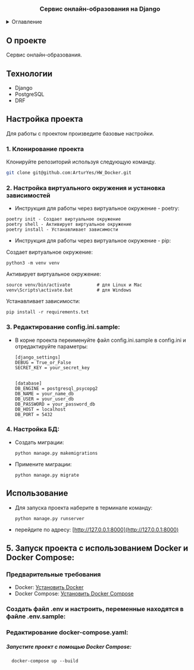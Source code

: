 <h3 align="center">Сервис онлайн-образования на Django</h3>

<details>
  <summary>Оглавление</summary>
  <ol>
    <li>О проекте</li>
    <li>Технологии</li>
    <li>Настройка проекта</li>
    <li>Использование</li>
    <li>Контакты</li>
  </ol>
</details>



## О проекте

Сервис онлайн-образования.

## Технологии
- Django
- PostgreSQL
- DRF


## Настройка проекта

Для работы с проектом произведите базовые настройки.

### 1. Клонирование проекта

Клонируйте репозиторий используя следующую команду.
  ```sh
  git clone git@github.com:ArturYes/HW_Docker.git
  ```


### 2. Настройка виртуального окружения и установка зависимостей

- Инструкция для работы через виртуальное окружение - poetry: 
```text
poetry init - Создает виртуальное окружение
poetry shell - Активирует виртуальное окружение
poetry install - Устанавливает зависимости
```

- Инструкция для работы через виртуальное окружение - pip:

Создает виртуальное окружение:
```text
python3 -m venv venv
```

Активирует виртуальное окружение:
```text
source venv/bin/activate          # для Linux и Mac
venv\Scripts\activate.bat         # для Windows
```

Устанавливает зависимости:
```text
pip install -r requirements.txt
```

### 3. Редактирование config.ini.sample:

- В корне проекта переименуйте файл config.ini.sample в config.ini и отредактируйте параметры:
    ```text
    [django_settings]
    DEBUG = True_or_False
    SECRET_KEY = your_secret_key
    
    
    [database]
    DB_ENGINE = postgresql_psycopg2
    DB_NAME = your_name_db
    DB_USER = your_user_db
    DB_PASSWORD = your_password_db
    DB_HOST = localhost
    DB_PORT = 5432
    ```

### 4. Настройка БД:

- Создать миграции:
  ```text
  python manage.py makemigrations
  ```

- Примените миграции:
  ```text
  python manage.py migrate
  ```
  
## Использование

- Для запуска проекта наберите в терминале команду:
  ```text
  python manage.py runserver
  ```
- перейдите по адресу: [http://127.0.0.1:8000](http://127.0.0.1:8000)

## 5. Запуск проекта с использованием Docker и Docker Compose:

### Предварительные требования

- Docker: [Установить Docker](https://docs.docker.com/get-docker/)
- Docker Compose: [Установить Docker Compose](https://docs.docker.com/compose/install/)

### Создать файл .env и настроить, переменные находятся в файле .env.sample:

###  Редактирование docker-compose.yaml:

##### Запустите проект с помощью Docker Compose:
  ```text
    docker-compose up --build
  ```